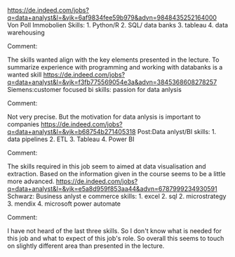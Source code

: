 https://de.indeed.com/jobs?q=data+analyst&l=&vjk=6af9834fee59b979&advn=9848435252164000 Von Poll Immobolien Skills: 1. Python/R 2. SQL/ data banks 3. tableau 4. data warehousing

Comment:

The skills wanted align with the key elements presented in the lecture. To summarize experience with programming and working         with databanks is a wanted skill
https://de.indeed.com/jobs?q=data+analyst&l=&vjk=f3fb775569054e3a&advn=3845368608278257 Siemens:customer focused bi skills: passion for data anlysis

Comment:

Not very precise. But the motivation for data anlysis is important to companies
https://de.indeed.com/jobs?q=data+analyst&l=&vjk=b68754b271405318 Post:Data anlyst/BI skills: 1. data pipelines 2. ETL 3. Tableau 4. Power BI

Comment:

The skills required in this job seem to aimed at data visualisation and extraction. Based on the information given in the course     seems to be a little more advanced.
https://de.indeed.com/jobs?q=data+analyst&l=&vjk=e5a8d959f853aa44&advn=6787999234930591 Schwarz: Business anlyst e commerce skills: 1. excel 2. sql 2. microstrategy 3. mendix 4. microsoft power automate

Comment:

I have not heard of the last three skills. So I don't know what is needed for this job and what to expect of this     job's role. So overall this seems to touch on slightly different area than presented in the lecture.
